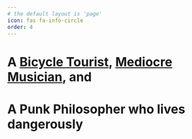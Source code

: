 ```yaml
---
# the default layout is 'page'
icon: fas fa-info-circle
order: 4
---
```


# A [Bicycle Tourist](https://www.instagram.com/reachermiao/), [Mediocre Musician](https://reachermiao.bandcamp.com/), and 
# A Punk Philosopher who lives dangerously
